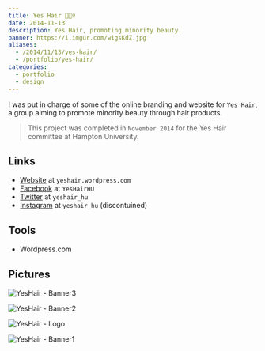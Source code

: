 ```yaml
---
title: Yes Hair 💇🏿‍♀️️
date: 2014-11-13
description: Yes Hair, promoting minority beauty.
banner: https://i.imgur.com/w1gsKdZ.jpg
aliases:
  - /2014/11/13/yes-hair/
  - /portfolio/yes-hair/
categories:
  - portfolio
  - design
---
```


I was put in charge of some of the online branding and website for `Yes Hair`, a group aiming to promote minority beauty through hair products.

> This project was completed in `November 2014` for the Yes Hair committee at Hampton University.

## Links

- [Website](https://yeshair.wordpress.com/ 'Yes Hair') at `yeshair.wordpress.com`
- [Facebook](https://www.facebook.com/YesHairHU/ 'Yes Hair - Facebook') at `YesHairHU`
- [Twitter](https://twitter.com/yeshair_hu 'Yes Hair - Twitter') at `yeshair_hu`
- [Instagram](https://instagram.com/yeshair_hu/ 'Yes Hair - Instagram') at `yeshair_hu` (discontuined)

## Tools

- Wordpress.com

## Pictures

![YesHair - Banner3](https://fvcproductions.files.wordpress.com/2015/11/yeshair-banner3.jpg)

![YesHair - Banner2](https://fvcproductions.files.wordpress.com/2015/11/yeshair-banner2.jpg)

![YesHair - Logo](https://fvcproductions.files.wordpress.com/2015/11/yeshair-logo.jpg)

![YesHair - Banner1](https://fvcproductions.files.wordpress.com/2015/11/yeshair-banner1.jpg)
